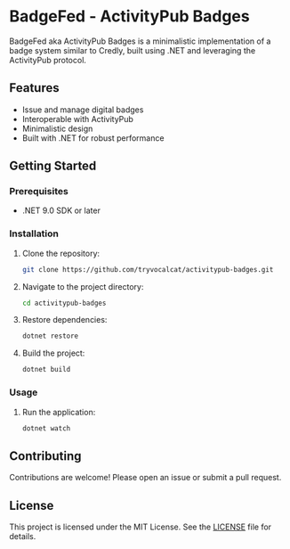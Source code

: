 # BadgeFed - ActivityPub Badges

BadgeFed aka ActivityPub Badges is a minimalistic implementation of a badge system similar to Credly, built using .NET and leveraging the ActivityPub protocol.

## Features

- Issue and manage digital badges
- Interoperable with ActivityPub
- Minimalistic design
- Built with .NET for robust performance

## Getting Started

### Prerequisites

- .NET 9.0 SDK or later

### Installation

1. Clone the repository:
    ```sh
    git clone https://github.com/tryvocalcat/activitypub-badges.git
    ```
2. Navigate to the project directory:
    ```sh
    cd activitypub-badges
    ```
3. Restore dependencies:
    ```sh
    dotnet restore
    ```
4. Build the project:
    ```sh
    dotnet build
    ```

### Usage

1. Run the application:
    ```sh
    dotnet watch
    ```

## Contributing

Contributions are welcome! Please open an issue or submit a pull request.

## License

This project is licensed under the MIT License. See the [LICENSE](LICENSE) file for details.
